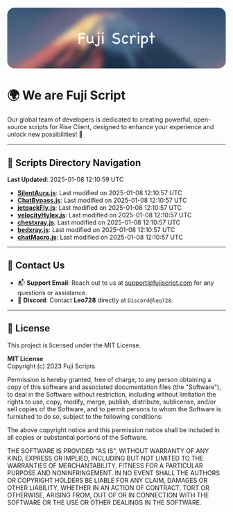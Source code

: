 ![Banner](.github/b.webp)

# 🌍 **We are Fuji Script**

Our global team of developers is dedicated to creating powerful, open-source scripts for Rise Client, designed to enhance your experience and unlock new possibilities! 🌟

---
<!-- SCRIPTS_NAVIGATION_START -->
## 📂 **Scripts Directory Navigation**

**Last Updated**: 2025-01-08 12:10:59 UTC

- **[SilentAura.js](scripts/SilentAura.js)**: Last modified on 2025-01-08 12:10:57 UTC
- **[ChatBypass.js](scripts/ChatBypass.js)**: Last modified on 2025-01-08 12:10:57 UTC
- **[jetpackFly.js](scripts/jetpackFly.js)**: Last modified on 2025-01-08 12:10:57 UTC
- **[velocityHylex.js](scripts/velocityHylex.js)**: Last modified on 2025-01-08 12:10:57 UTC
- **[chestxray.js](scripts/chestxray.js)**: Last modified on 2025-01-08 12:10:57 UTC
- **[bedxray.js](scripts/bedxray.js)**: Last modified on 2025-01-08 12:10:57 UTC
- **[chatMacro.js](scripts/chatMacro.js)**: Last modified on 2025-01-08 12:10:57 UTC

<!-- SCRIPTS_NAVIGATION_END -->

---

## 💬 **Contact Us**  
- 📬 **Support Email**: Reach out to us at [support@fujiscript.com](mailto:support@fujiscript.com) for any questions or assistance.  
- 💬 **Discord**: Contact **Leo728** directly at `Discord@leo728`.

---

## 📜 **License**

This project is licensed under the MIT License.  

**MIT License**  
Copyright (c) 2023 Fuji Scripts  

Permission is hereby granted, free of charge, to any person obtaining a copy of this software and associated documentation files (the "Software"), to deal in the Software without restriction, including without limitation the rights to use, copy, modify, merge, publish, distribute, sublicense, and/or sell copies of the Software, and to permit persons to whom the Software is furnished to do so, subject to the following conditions:  

The above copyright notice and this permission notice shall be included in all copies or substantial portions of the Software.  

THE SOFTWARE IS PROVIDED "AS IS", WITHOUT WARRANTY OF ANY KIND, EXPRESS OR IMPLIED, INCLUDING BUT NOT LIMITED TO THE WARRANTIES OF MERCHANTABILITY, FITNESS FOR A PARTICULAR PURPOSE AND NONINFRINGEMENT. IN NO EVENT SHALL THE AUTHORS OR COPYRIGHT HOLDERS BE LIABLE FOR ANY CLAIM, DAMAGES OR OTHER LIABILITY, WHETHER IN AN ACTION OF CONTRACT, TORT OR OTHERWISE, ARISING FROM, OUT OF OR IN CONNECTION WITH THE SOFTWARE OR THE USE OR OTHER DEALINGS IN THE SOFTWARE.  
